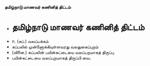 **தமிழ்நாடு மாணவர் கணினித் திட்டம்**
- # தமிழ்நாடு மாணவர் கணினித் திட்டம்
- n. (கப்.) வலப்பக்கம்
- கப்பலில் முன்னோக்கியுள்ளவரது வலதுகைப்புறம்
- (வினை.) கப்பலின் பயின்கட்டையை வலப்பறமாகத் திருப்பு
- பயின்கட்டையை வலப்புறமாகத் திருப்பி வை.

